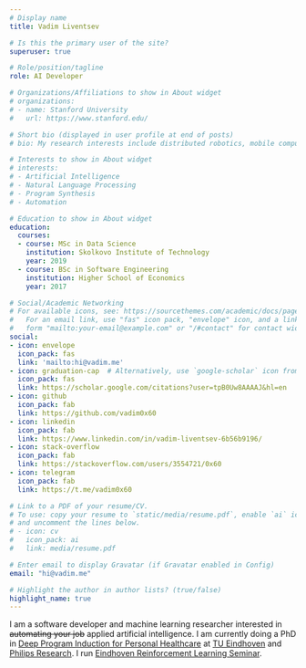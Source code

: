 ```yaml
---
# Display name
title: Vadim Liventsev

# Is this the primary user of the site?
superuser: true

# Role/position/tagline
role: AI Developer

# Organizations/Affiliations to show in About widget
# organizations:
# - name: Stanford University
#   url: https://www.stanford.edu/

# Short bio (displayed in user profile at end of posts)
# bio: My research interests include distributed robotics, mobile computing and programmable matter.

# Interests to show in About widget
# interests:
# - Artificial Intelligence
# - Natural Language Processing
# - Program Synthesis
# - Automation

# Education to show in About widget
education:
  courses:
  - course: MSc in Data Science
    institution: Skolkovo Institute of Technology
    year: 2019
  - course: BSc in Software Engineering
    institution: Higher School of Economics
    year: 2017

# Social/Academic Networking
# For available icons, see: https://sourcethemes.com/academic/docs/page-builder/#icons
#   For an email link, use "fas" icon pack, "envelope" icon, and a link in the
#   form "mailto:your-email@example.com" or "/#contact" for contact widget.
social:
- icon: envelope
  icon_pack: fas
  link: 'mailto:hi@vadim.me'
- icon: graduation-cap  # Alternatively, use `google-scholar` icon from `ai` icon pack
  icon_pack: fas
  link: https://scholar.google.com/citations?user=tpB0Uw8AAAAJ&hl=en
- icon: github
  icon_pack: fab
  link: https://github.com/vadim0x60
- icon: linkedin
  icon_pack: fab
  link: https://www.linkedin.com/in/vadim-liventsev-6b56b9196/
- icon: stack-overflow
  icon_pack: fab
  link: https://stackoverflow.com/users/3554721/0x60
- icon: telegram
  icon_pack: fab
  link: https://t.me/vadim0x60

# Link to a PDF of your resume/CV.
# To use: copy your resume to `static/media/resume.pdf`, enable `ai` icons in `params.toml`, 
# and uncomment the lines below.
# - icon: cv
#   icon_pack: ai
#   link: media/resume.pdf

# Enter email to display Gravatar (if Gravatar enabled in Config)
email: "hi@vadim.me"

# Highlight the author in author lists? (true/false)
highlight_name: true
---
```


I am a software developer and machine learning researcher interested in ~~automating your job~~ applied artificial intelligence. I am currently doing a PhD in [Deep Program Induction for Personal Healthcare](https://www.philhumans.eu/esrs/esr-3/) at [TU Eindhoven](https://tue.nl) and [Philips Research](https://www.philips.com/a-w/research/locations/eindhoven.html). I run [Eindhoven Reinforcement Learning Seminar](http://einreise.tilda.ws/).
